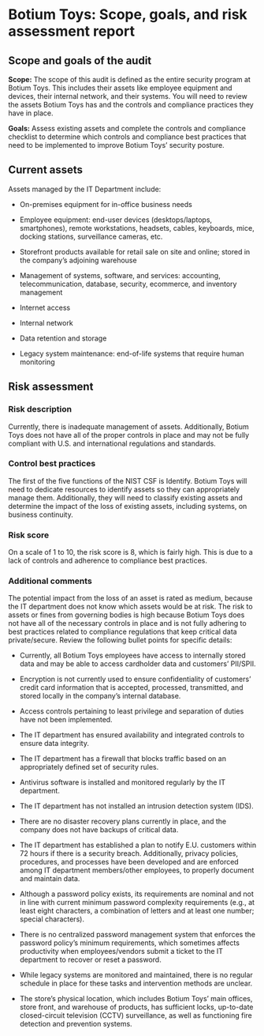 # Botium Toys: Scope, goals, and risk assessment report

## Scope and goals of the audit

**Scope:** The scope of this audit is defined as the entire security program at Botium
Toys. This includes their assets like employee equipment and devices, their internal
network, and their systems. You will need to review the assets Botium Toys has and the
controls and compliance practices they have in place.

**Goals:** Assess existing assets and complete the controls and compliance checklist to
determine which controls and compliance best practices that need to be implemented
to improve Botium Toys’ security posture.

## Current assets
Assets managed by the IT Department include:
* On-premises equipment for in-office business needs
  
* Employee equipment: end-user devices (desktops/laptops, smartphones),
remote workstations, headsets, cables, keyboards, mice, docking stations,
surveillance cameras, etc.
* Storefront products available for retail sale on site and online; stored in the
company’s adjoining warehouse
* Management of systems, software, and services: accounting,
telecommunication, database, security, ecommerce, and inventory
management
* Internet access
* Internal network
* Data retention and storage
* Legacy system maintenance: end-of-life systems that require human
monitoring

## Risk assessment

### Risk description
Currently, there is inadequate management of assets. Additionally, Botium Toys does
not have all of the proper controls in place and may not be fully compliant with U.S. and
international regulations and standards.

### Control best practices
The first of the five functions of the NIST CSF is Identify. Botium Toys will need to
dedicate resources to identify assets so they can appropriately manage them.
Additionally, they will need to classify existing assets and determine the impact of the
loss of existing assets, including systems, on business continuity.

### Risk score
On a scale of 1 to 10, the risk score is 8, which is fairly high. This is due to a lack of
controls and adherence to compliance best practices.

### Additional comments
The potential impact from the loss of an asset is rated as medium, because the IT
department does not know which assets would be at risk. The risk to assets or fines
from governing bodies is high because Botium Toys does not have all of the necessary
controls in place and is not fully adhering to best practices related to compliance
regulations that keep critical data private/secure. Review the following bullet points for
specific details:

* Currently, all Botium Toys employees have access to internally stored data and
may be able to access cardholder data and customers’ PII/SPII.
* Encryption is not currently used to ensure confidentiality of customers’ credit
card information that is accepted, processed, transmitted, and stored locally in
the company’s internal database.
* Access controls pertaining to least privilege and separation of duties have not
been implemented.
* The IT department has ensured availability and integrated controls to ensure
data integrity.
* The IT department has a firewall that blocks traffic based on an appropriately
defined set of security rules.
* Antivirus software is installed and monitored regularly by the IT department.

* The IT department has not installed an intrusion detection system (IDS).
* There are no disaster recovery plans currently in place, and the company does
not have backups of critical data.
* The IT department has established a plan to notify E.U. customers within 72
hours if there is a security breach. Additionally, privacy policies, procedures, and
processes have been developed and are enforced among IT department
members/other employees, to properly document and maintain data.
* Although a password policy exists, its requirements are nominal and not in line
with current minimum password complexity requirements (e.g., at least eight
characters, a combination of letters and at least one number; special
characters).
* There is no centralized password management system that enforces the
password policy’s minimum requirements, which sometimes affects
productivity when employees/vendors submit a ticket to the IT department to
recover or reset a password.
* While legacy systems are monitored and maintained, there is no regular
schedule in place for these tasks and intervention methods are unclear.
* The store’s physical location, which includes Botium Toys’ main offices, store
front, and warehouse of products, has sufficient locks, up-to-date
closed-circuit television (CCTV) surveillance, as well as functioning fire
detection and prevention systems.
